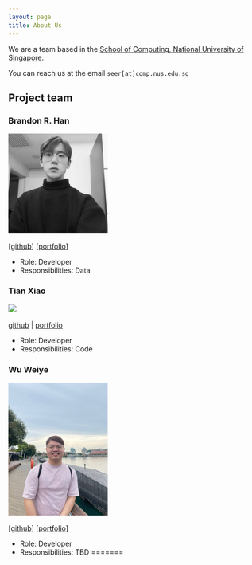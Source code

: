 ```yaml
---
layout: page
title: About Us
---
```


We are a team based in the [School of Computing, National University of Singapore](http://www.comp.nus.edu.sg).

You can reach us at the email `seer[at]comp.nus.edu.sg`

## Project team

### Brandon R. Han

<img src="../src/main/resources/images/brandon.png" width="200"/> 

[[github](http://github.com/brandonrhan)] [[portfolio](team/brandonrhan.md)]

* Role: Developer
* Responsibilities: Data

### Tian Xiao

<img src="../src/main/resources/images/snoidetx.png" width="200"/> 

[github](https://github.com/snoidetx) | [portfolio](team/snoidetx.md)

* Role: Developer
* Responsibilities: Code

### Wu Weiye

<img src="images/teddye.png" width="200px">

[[github](http://github.com/teddye)]
[[portfolio](team/teddye.md)]

* Role: Developer
* Responsibilities: TBD
=======
